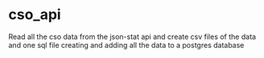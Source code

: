 # cso_api
Read all the cso data from the json-stat api and create csv files of the data and one sql file creating and adding all the data to a postgres database
